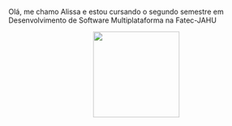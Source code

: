 Olá, me chamo Alissa e estou cursando o segundo semestre em Desenvolvimento de Software Multiplataforma na Fatec-JAHU
<div align="center">

<a href="https://github.com/AlissaGabriel">

<img height="170em" src="https://github-readme-stats.vercel.app/api?username=AlissaGabriel&show_icons=true&bg_color=D3D3D3&&text_color=000000&title_color=#9FC4E7&icon_color=FF00FF&count_private=true&include_all_commits=false"/>

<!-- <img height="170em" src="https://github-readme-stats.vercel.app/api/top-langs/?username=AlissaGabriel&layout=compact&bg_color=D3D3D3&text_color=000000&title_color=#9FC4E7&langs_count=10"/> !-->

</a>

</div>
